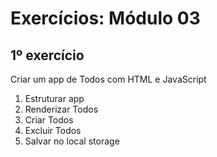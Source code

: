 # Exercícios: Módulo 03

## 1º exercício 

Criar um app de Todos com HTML e JavaScript 

1. Estruturar app
2. Renderizar Todos
3. Criar Todos
4. Excluir Todos
5. Salvar no local storage